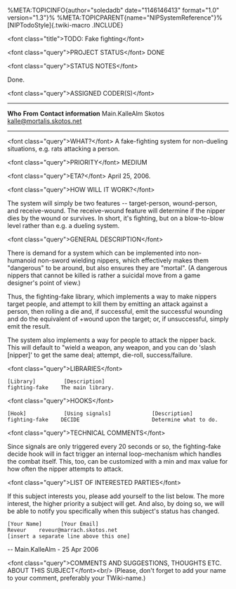 %META:TOPICINFO{author=\"soledadb\" date=\"1146146413\" format=\"1.0\"
version=\"1.3\"}% %META:TOPICPARENT{name=\"NIPSystemReference\"}%
[NIPTodoStyle]{.twiki-macro .INCLUDE}

\<font class=\"title\"\>TODO: Fake fighting\</font\>

\<font class=\"query\"\>PROJECT STATUS\</font\> DONE

\<font class=\"query\"\>STATUS NOTES\</font\>

Done.

\<font class=\"query\"\>ASSIGNED CODER(S)\</font\>

  --------------- ---------- -----------------------------
  **Who**         **From**   **Contact information**
  Main.KalleAlm   Skotos     <kalle@mortalis.skotos.net>
  --------------- ---------- -----------------------------

\<font class=\"query\"\>WHAT?\</font\> A fake-fighting system for
non-dueling situations, e.g. rats attacking a person.

\<font class=\"query\"\>PRIORITY\</font\> MEDIUM

\<font class=\"query\"\>ETA?\</font\> April 25, 2006.

\<font class=\"query\"\>HOW WILL IT WORK?\</font\>

The system will simply be two features \-- target-person, wound-person,
and receive-wound. The receive-wound feature will determine if the
nipper dies by the wound or survives. In short, it\'s fighting, but on a
blow-to-blow level rather than e.g. a dueling system.

\<font class=\"query\"\>GENERAL DESCRIPTION\</font\>

There is demand for a system which can be implemented into non-humanoid
non-sword wielding nippers, which effectively makes them \"dangerous\"
to be around, but also ensures they are \"mortal\". (A dangerous nippers
that cannot be killed is rather a suicidal move from a game designer\'s
point of view.)

Thus, the fighting-fake library, which implements a way to make nippers
target people, and attempt to kill them by emitting an attack against a
person, then rolling a die and, if successful, emit the successful
wounding and do the equivalent of +wound upon the target; or, if
unsuccessful, simply emit the result.

The system also implements a way for people to attack the nipper back.
This will default to \"wield a weapon, any weapon, and you can do
\'slash \[nipper\]\' to get the same deal; attempt, die-roll,
success/failure.

\<font class=\"query\"\>LIBRARIES\</font\>

    [Library]         [Description]
    fighting-fake    The main library.

\<font class=\"query\"\>HOOKS\</font\>

    [Hook]            [Using signals]             [Description]
    fighting-fake    DECIDE                       Determine what to do.

\<font class=\"query\"\>TECHNICAL COMMENTS\</font\>

Since signals are only triggered every 20 seconds or so, the
fighting-fake decide hook will in fact trigger an internal
loop-mechanism which handles the combat itself. This, too, can be
customized with a min and max value for how often the nipper attempts to
attack.

\<font class=\"query\"\>LIST OF INTERESTED PARTIES\</font\>

If this subject interests you, please add yourself to the list below.
The more interest, the higher priority a subject will get. And also, by
doing so, we will be able to notify you specifically when this
subject\'s status has changed.

    [Your Name]      [Your Email]
    Reveur    reveur@marrach.skotos.net
    [insert a separate line above this one]

\-- Main.KalleAlm - 25 Apr 2006

\<font class=\"query\"\>COMMENTS AND SUGGESTIONS, THOUGHTS ETC. ABOUT
THIS SUBJECT\</font\>\<br/\> (Please, don\'t forget to add your name to
your comment, preferably your TWiki-name.)
